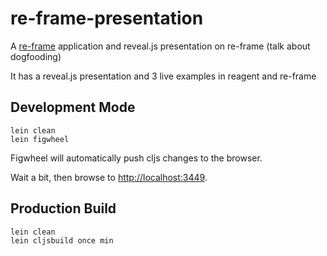 # re-frame-presentation

A [re-frame](https://github.com/Day8/re-frame) application and reveal.js presentation on re-frame 
(talk about dogfooding)

It has a reveal.js presentation and 3 live examples in reagent and re-frame

## Development Mode

```
lein clean
lein figwheel
```

Figwheel will automatically push cljs changes to the browser.

Wait a bit, then browse to [http://localhost:3449](http://localhost:3449).

## Production Build

```
lein clean
lein cljsbuild once min
```
